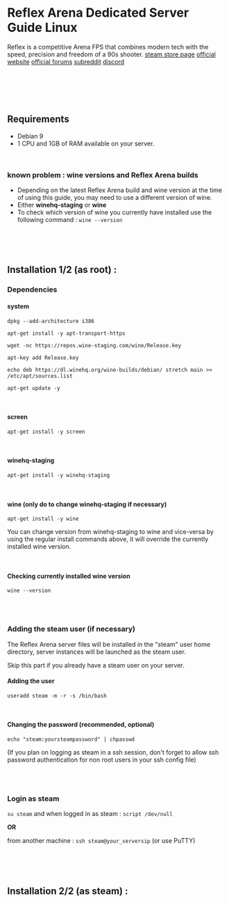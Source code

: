 # Reflex Arena Dedicated Server Guide Linux
Reflex is a competitive Arena FPS that combines modern tech with the speed, precision and freedom of a 90s shooter.
[steam store page](http://store.steampowered.com/app/328070/Reflex_Arena/)
[official website](https://www.reflexarena.com/)
[official forums](http://forums.reflexarena.com/)
[subreddit](https://www.reddit.com/r/reflex/)
[discord](http://discord.gg/reflex#button3)

<br />
<br />
<br />
<br />

## Requirements
* Debian 9
* 1 CPU and 1GB of RAM available on your server.

<br />

### known problem : wine versions and Reflex Arena builds
* Depending on the latest Reflex Arena build and wine version at the time of using this guide, you may need to use a different version of wine.
* Either **winehq-staging** or **wine**
* To check which version of wine you currently have installed use the following command : ```wine --version```

<br />
<br />
<br />

## Installation 1/2 (as root) :
### Dependencies
#### system
```dpkg --add-architecture i386```

```apt-get install -y apt-transport-https```

```wget -nc https://repos.wine-staging.com/wine/Release.key```

```apt-key add Release.key```

```echo deb https://dl.winehq.org/wine-builds/debian/ stretch main >> /etc/apt/sources.list```

```apt-get update -y```

<br />

#### screen
```apt-get install -y screen```

<br />

#### winehq-staging
```apt-get install -y winehq-staging```

<br />

#### wine **(only do to change winehq-staging if necessary)**
```apt-get install -y wine```

You can change version from winehq-staging to wine and vice-versa by using the regular install commands above, it will override the currently installed wine version.

<br />

#### Checking currently installed wine version
```wine --version```

<br />
<br />

### Adding the steam user (if necessary)
The Reflex Arena server files will be installed in the "steam" user home directory, server instances will be launched as the steam user.

Skip this part if you already have a steam user on your server.

#### Adding the user
```useradd steam -m -r -s /bin/bash```

<br />

#### Changing the password (recommended, optional)
```echo "steam:yoursteampassword" | chpasswd```

(If you plan on logging as steam in a ssh session, don't forget to allow ssh password authentication for non root users in your ssh config file)

<br />
<br />

### Login as steam
```su steam``` and when logged in as steam : ```script /dev/null``` 

**OR**

from another machine : ```ssh steam@your_serversip``` (or use PuTTY)

<br />
<br />
<br />

## Installation 2/2 (as steam) :